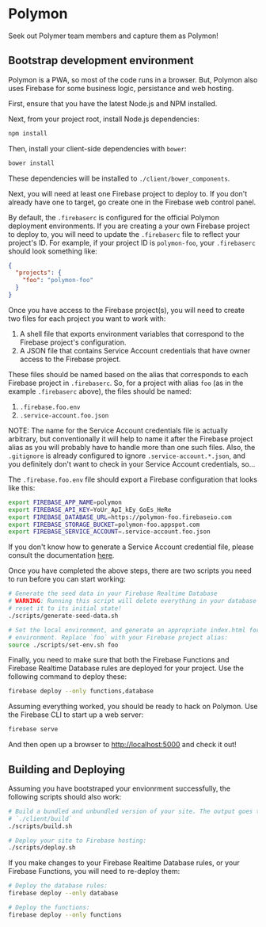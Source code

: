 # Polymon

Seek out Polymer team members and capture them as Polymon!

## Bootstrap development environment

Polymon is a PWA, so most of the code runs in a browser. But, Polymon also uses Firebase for some business logic, persistance and web hosting.

First, ensure that you have the latest Node.js and NPM installed.

Next, from your project root, install Node.js dependencies:

```sh
npm install
```

Then, install your client-side dependencies with `bower`:

```sh
bower install
```

These dependencies will be installed to `./client/bower_components`.

Next, you will need at least one Firebase project to deploy to. If you don't
already have one to target, go create one in the Firebase web control panel.

By default, the `.firebaserc` is configured for the official Polymon
deployment environments. If you are creating a your own Firebase project to
deploy to, you will need to update the `.firebaserc` file to reflect your
project's ID. For example, if your project ID is `polymon-foo`, your
`.firebaserc` should look something like:

```json
{
  "projects": {
    "foo": "polymon-foo"
  }
}
```

Once you have access to the Firebase project(s), you will need to create two
files for each project you want to work with:

 1. A shell file that exports environment variables that correspond to the
    Firebase project's configuration.
 2. A JSON file that contains Service Account credentials that have owner
    access to the Firebase project.

These files should be named based on the alias that corresponds to each
Firebase project in `.firebaserc`. So, for a project with alias `foo` (as in
the example `.firebaserc` above), the files should be named:

 1. `.firebase.foo.env`
 2. `.service-account.foo.json`

NOTE: The name for the Service Account credentials file is actually
arbitrary, but conventionally it will help to name it after the Firebase
project alias as you will probably have to handle more than one such files.
Also, the `.gitignore` is already configured to ignore
`.service-account.*.json`, and you definitely don't want to check in your
Service Account credentials, so...

The `.firebase.foo.env` file should export a Firebase configuration that
looks like this:

```sh
export FIREBASE_APP_NAME=polymon
export FIREBASE_API_KEY=YoUr_ApI_kEy_GoEs_HeRe
export FIREBASE_DATABASE_URL=https://polymon-foo.firebaseio.com
export FIREBASE_STORAGE_BUCKET=polymon-foo.appspot.com
export FIREBASE_SERVICE_ACCOUNT=.service-account.foo.json
```

If you don't know how to generate a Service Account credential file, please
consult the documentation [here][1].

Once you have completed the above steps, there are two scripts you need to
run before you can start working:

```sh
# Generate the seed data in your Firebase Realtime Database
# WARNING: Running this script will delete everything in your database and
# reset it to its initial state!
./scripts/generate-seed-data.sh

# Set the local environment, and generate an appropriate index.html for that
# environment. Replace `foo` with your Firebase project alias:
source ./scripts/set-env.sh foo
```

Finally, you need to make sure that both the Firebase Functions and Firebase
Realtime Database rules are deployed for your project. Use the following
command to deploy these:

```sh
firebase deploy --only functions,database
```

Assuming everything worked, you should be ready to hack on Polymon. Use the
Firebase CLI to start up a web server:

```sh
firebase serve
```

And then open up a browser to [http://localhost:5000][2] and check it out!

## Building and Deploying

Assuming you have bootstraped your envionrment successfully, the following
scripts should also work:

```sh
# Build a bundled and unbundled version of your site. The output goes to
# `./client/build`
./scripts/build.sh

# Deploy your site to Firebase hosting:
./scripts/deploy.sh
```

If you make changes to your Firebase Realtime Database rules, or your
Firebase Functions, you will need to re-deploy them:

```sh
# Deploy the database rules:
firebase deploy --only database

# Deploy the functions:
firebase deploy --only functions
```

[1]: https://firebase.google.com/docs/server/setup#add_firebase_to_your_app
[2]: http://localhost:5000
